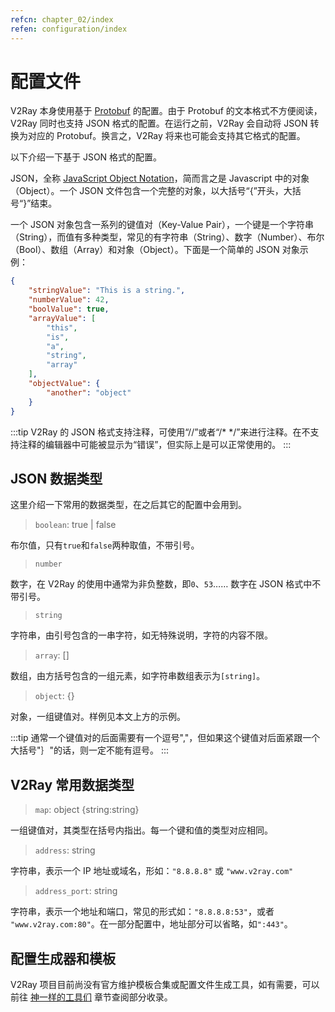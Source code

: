 ```yaml
---
refcn: chapter_02/index
refen: configuration/index
---
```


# 配置文件

V2Ray 本身使用基于 [Protobuf](https://developers.google.com/protocol-buffers/) 的配置。由于 Protobuf 的文本格式不方便阅读，V2Ray 同时也支持 JSON 格式的配置。在运行之前，V2Ray 会自动将 JSON 转换为对应的 Protobuf。换言之，V2Ray 将来也可能会支持其它格式的配置。

以下介绍一下基于 JSON 格式的配置。

JSON，全称 [JavaScript Object Notation](https://en.wikipedia.org/wiki/JSON)，简而言之是 Javascript 中的对象（Object）。一个 JSON 文件包含一个完整的对象，以大括号“{”开头，大括号“}”结束。

一个 JSON 对象包含一系列的键值对（Key-Value Pair），一个键是一个字符串（String），而值有多种类型，常见的有字符串（String）、数字（Number）、布尔（Bool）、数组（Array）和对象（Object）。下面是一个简单的 JSON 对象示例：

```json
{
    "stringValue": "This is a string.",
    "numberValue": 42,
    "boolValue": true,
    "arrayValue": [
        "this",
        "is",
        "a",
        "string",
        "array"
    ],
    "objectValue": {
        "another": "object"
    }
}
```

:::tip
V2Ray 的 JSON 格式支持注释，可使用“//”或者“/\* \*/”来进行注释。在不支持注释的编辑器中可能被显示为“错误”，但实际上是可以正常使用的。
:::

## JSON 数据类型

这里介绍一下常用的数据类型，在之后其它的配置中会用到。

> `boolean`: true | false

布尔值，只有`true`和`false`两种取值，不带引号。

> `number`

数字，在 V2Ray 的使用中通常为非负整数，即`0`、`53`…… 数字在 JSON 格式中不带引号。

> `string`

字符串，由引号包含的一串字符，如无特殊说明，字符的内容不限。

> `array`: []

数组，由方括号包含的一组元素，如字符串数组表示为`[string]`。

> `object`: {}

对象，一组键值对。样例见本文上方的示例。

:::tip
通常一个键值对的后面需要有一个逗号","，但如果这个键值对后面紧跟一个大括号"｝"的话，则一定不能有逗号。
:::

## V2Ray 常用数据类型

> `map`: object \{string:string\}

一组键值对，其类型在括号内指出。每一个键和值的类型对应相同。

> `address`: string

字符串，表示一个 IP 地址或域名，形如：`"8.8.8.8"` 或 `"www.v2ray.com"`

> `address_port`: string

字符串，表示一个地址和端口，常见的形式如：`"8.8.8.8:53"`，或者 `"www.v2ray.com:80"`。在一部分配置中，地址部分可以省略，如`":443"`。

## 配置生成器和模板

V2Ray 项目目前尚没有官方维护模板合集或配置文件生成工具，如有需要，可以前往 [神一样的工具们](../awesome/tools.md) 章节查阅部分收录。
